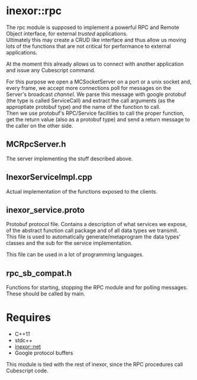 # inexor::rpc

The rpc module is supposed to implement a powerful RPC and
Remote Object interface, for external *trusted*
applications.  
Ultimately this may create a CRUD like interface and thus
allow us moving lots of the functions that are not critical
for performance to external applications.

At the moment this already allows us to connect with another
application and issue any Cubescript command.

For this purpose we open a MCSocketServer on a port or
a unix socket and, every frame, we accept more connections
poll for messages on the Server's broadcast _channel_.  We
parse this message with google protobuf (the type is called
ServiceCall) and extract the call arguments (as the
approptiate protobuf type) and the name of the function to
call.  
Then we use protobuf's RPC/Service facilities to call the
proper function, get the return value (also as a protobuf
type) and send a return message to the caller on the other
side.

## MCRpcServer.h
The server implementing the stuff described above.

## InexorServiceImpl.cpp
Actual implementation of the functions exposed to the clients.

## inexor_service.proto
Protobuf protocol file.
Contains a description of what services we expose, of the
abstract function call package and of all data types we
transmit.  
This file is used to automatically generate/metaprogram the
data types' classes and the sub for the service
implementation.

This file can be used in a lot of programming languages.

## rpc_sb_compat.h
Functions for starting, stopping the RPC module and for
polling messages.
These should be called by main.

# Requires

* C++11
* stdc++
* [inexor::net](../net/)
* Google protocol buffers

This module is tied with the rest of inexor, since the RPC
procedures call Cubescript code.
